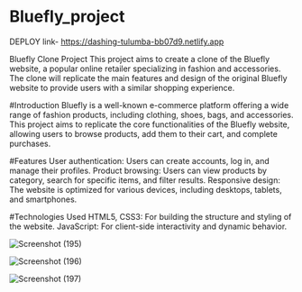 # Bluefly_project
DEPLOY link- https://dashing-tulumba-bb07d9.netlify.app

Bluefly Clone Project
This project aims to create a clone of the Bluefly website, a popular online retailer specializing in fashion and accessories. The clone will replicate the main features and design of the original Bluefly website to provide users with a similar shopping experience.


#Introduction
Bluefly is a well-known e-commerce platform offering a wide range of fashion products, including clothing, shoes, bags, and accessories. This project aims to replicate the core functionalities of the Bluefly website, allowing users to browse products, add them to their cart, and complete purchases.

#Features
User authentication: Users can create accounts, log in, and manage their profiles.
Product browsing: Users can view products by category, search for specific items, and filter results.
Responsive design: The website is optimized for various devices, including desktops, tablets, and smartphones.

#Technologies Used
HTML5, CSS3: For building the structure and styling of the website.
JavaScript: For client-side interactivity and dynamic behavior.


![Screenshot (195)](https://github.com/Ojaschikara/Bluefly_project/assets/148073482/d6b2cc6c-298d-4be1-82a7-bdcb8b6287f9)


![Screenshot (196)](https://github.com/Ojaschikara/Bluefly_project/assets/148073482/c31b299d-cf67-4c5b-bc5e-c2bbfd37ac7e)


![Screenshot (197)](https://github.com/Ojaschikara/Bluefly_project/assets/148073482/84093f6b-2619-432a-abca-a76eca005339)
